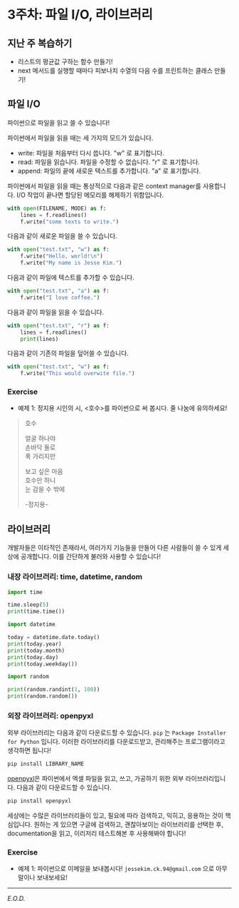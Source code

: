 # 3주차: 파일 I/O, 라이브러리

## 지난 주 복습하기
- 리스트의 평균값 구하는 함수 만들기!
- next 메서드를 실행할 때마다 피보나치 수열의 다음 수를 프린트하는 클래스 만들기!

## 파일 I/O
파이썬으로 파일을 읽고 쓸 수 있습니다!

파이썬에서 파일을 읽을 때는 세 가지의 모드가 있습니다.
- write: 파일을 처음부터 다시 씁니다. "w" 로 표기합니다.
- read: 파일을 읽습니다. 파일을 수정할 수 없습니다. "r" 로 표기합니다.
- append: 파일의 끝에 새로운 텍스트를 추가합니다. "a" 로 표기합니다.

파이썬에서 파일을 읽을 때는 통상적으로 다음과 같은 context manager를 사용합니다. I/O 작업이 끝나면 할당된 메모리를 해제하기 위함입니다.
```python
with open(FILENAME, MODE) as f:
    lines = f.readlines()
    f.write("some texts to write.")
```

다음과 같이 새로운 파일을 쓸 수 있습니다.

```python
with open("test.txt", "w") as f:
    f.write("Hello, world!\n")
    f.write("My name is Jesse Kim.")
```

다음과 같이 파일에 텍스트를 추가할 수 있습니다.

```python
with open("test.txt", "a") as f:
    f.write("I love coffee.")
```

다음과 같이 파일을 읽을 수 있습니다.

```python
with open("test.txt", "r") as f:
    lines = f.readlines()
    print(lines)
```

다음과 같이 기존의 파일을 덮어쓸 수 있습니다.

```python
with open("test.txt", "w") as f:
    f.write("This would overwite file.")
```

### Exercise
- 예제 1: 정지용 시인의 시, <호수>를 파이썬으로 써 봅시다. 줄 나눔에 유의하세요!


> 호수  
> 
> 얼굴 하나야  
> 손바닥 둘로  
> 푹 가리지만  
>   
> 보고 싶은 마음  
> 호수만 하니  
> 눈 감을 수 밖에  
> 
> -정지용-

## 라이브러리
개발자들은 이타적인 존재라서, 여러가지 기능들을 만들어 다른 사람들이 쓸 수 있게 세상에 공개합니다. 이를 간단하게 불러와 사용할 수 있습니다!

### 내장 라이브러리: time, datetime, random

```python
import time

time.sleep(5)
print(time.time())
```

```python
import datetime

today = datetime.date.today()
print(today.year)
print(today.month)
print(today.day)
print(today.weekday())
```

```python
import random

print(random.randint(1, 100))
print(random.random())
```

### 외장 라이브러리: openpyxl
외부 라이브러리는 다음과 같이 다운로드할 수 있습니다.
`pip` 는 `Package Installer for Python` 입니다. 이러한 라이브러리를 다운로드받고, 관리해주는 프로그램이라고 생각하면 됩니다!

```bash
pip install LIBRARY_NAME
```

[openpyxl](https://openpyxl.readthedocs.io/en/stable/)은 파이썬에서 엑셀 파일을 읽고, 쓰고, 가공하기 위한 외부 라이브러리입니다.
다음과 같이 다운로드할 수 있습니다.

```bash
pip install openpyxl
```

세상에는 수많은 라이브러리들이 있고, 필요에 따라 검색하고, 익히고, 응용하는 것이 핵심입니다. 원하는 게 있으면 구글에 검색하고, 괜찮아보이는 라이브러리를 선택한 후, documentation을 읽고, 이리저리 테스트해본 후 사용해봐야 합니다!

### Exercise
- 예제 1: 파이썬으로 이메일을 보내봅시다! `jessekim.ck.94@gmail.com` 으로 아무 말이나 보내보세요!

---
*E.O.D.*